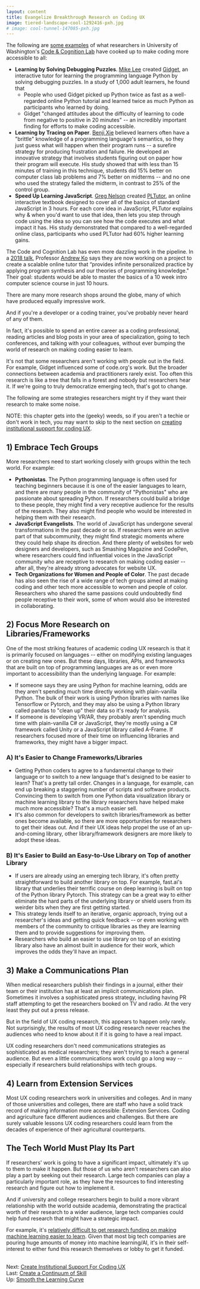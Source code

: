 ```yaml
---
layout: content
title: Evangelize Breakthrough Research on Coding UX
image: tiered-landscape-cool-1292416-pxh.jpg
# image: cool-tunnel-147085-pxh.jpg
---
```

The following are [some examples](https://www.youtube.com/watch?v=mkzHIhKaUX4) of what researchers in University of Washington's [Code & Cognition Lab](https://medium.com/bits-and-behavior) have cooked up to make coding more accessible to all: 

- __Learning by Solving Debugging Puzzles__. [Mike Lee](https://informatics.njit.edu/faculty/mjlee) created [Gidget](https://www.helpgidget.org/), an interactive tutor for learning the programming language Python by solving debugging puzzles. In a study of 1,000 adult learners, he found that
  -  People who used Gidget picked up Python twice as fast as a well-regarded online Python tutorial and learned twice as much Python as participants who learned by doing.
  - Gidget "changed attitudes about the difficulty of learning to code from negative to positive in 20 minutes" -- an incredibly important finding for efforts to make coding accessible.
- __Learning by Tracing on Paper__. [Benji Xie](http://benjixie.com/) believed learners often have a "brittle" knowledge of a programming language's semantics, so they just guess what will happen when their program runs -- a surefire strategy for producing frustration and failure.  He developed an innovative strategy that involves students figuring out on paper how their program will execute.  His study showed that with less than 15 minutes of training in this technique, students did 15% better on computer class lab problems and 7% better on midterms -- and no one who used the strategy failed the midterm, in contrast to 25% of the control group. 
- __Speed Up Learning JavaScript__. [Greg Nelson](http://www.greglnelson.info/) created [PLTutor](http://pythontutor.com/), an online interactive textbook designed to cover all of the basics of standard JavaScript in 3 hours. For each core idea in JavaScript, PLTutor explains why & when you'd want to use that idea, then lets you step through code using the idea so you can see how the code executes and what impact it has. His study demonstrated that compared to a well-regarded online class, participants who used PLTutor had 60% higher learning gains.

The Code and Cognition Lab has even more dazzling work in the pipeline. In a [2018 talk](https://www.youtube.com/watch?v=mkzHIhKaUX4), Professor [Andrew Ko](http://faculty.washington.edu/ajko/) says they are now working on a project to create a scalable online tutor that “provides infinite personalized practice by applying program synthesis and our theories of programming knowledge." Their goal: students would be able to master the basics of a 10 week intro computer science course in just 10 hours.

There are many more research shops around the globe, many of which have produced equally impressive work.

And if you're a developer or a coding trainer, you've probably never heard of any of them.

In fact, it's possible to spend an entire career as a coding professional, reading articles and blog posts in your area of specialization, going to tech conferences, and talking with your colleagues, without ever bumping the world of research on making coding easier to learn.  

It's not that some researchers aren't working with people out in the field. For example, Gidget influenced some of code.org's work. But the broader connections between academia and practitioners rarely exist. Too often this research is like a tree that falls in a forest and nobody but researchers hear it. If we're going to truly democratize emerging tech, that's got to change. 

The following are some strategies researchers might try if they want their research to make some noise.

NOTE:  this chapter gets into the (geeky) weeds, so if you aren't a techie or don't work in tech, you may want to skip to the next section on [creating institutional support for coding UX](40-institutional-support).

## 1) Embrace Tech Groups

More researchers need to start working closely with groups within the tech world. For example: 
- __Pythonistas__.  The Python programming language is often used for teaching beginners because it is one of the easier languages to learn, and there are many people in the community of "Pythonistas" who are passionate about spreading Python. If researchers could build a bridge to these people, they might find a very receptive audience for the results of the research. They also might find people who would be interested in helping them with their research.  
- __JavaScript Evangelists__.  The world of JavaScript has undergone several transformations in the past decade or so. If researchers were an active part of that subcommunity, they might find strategic moments where they could help shape its direction. And there plenty of websites for web designers and developers, such as Smashing Magazine and CodePen, where researchers could find influential voices in the JavaScript community who are receptive to research on making coding easier -- after all, they're already strong advocates for website UX. 
- __Tech Organizations for Women and People of Color__.  The past decade has also seen the rise of a wide range of tech groups aimed at making coding and other tech more accessible to women and people of color. Researchers who shared the same passions could undoubtedly find people receptive to their work, some of whom would also be interested in collaborating.

## 2) Focus More Research on Libraries/Frameworks

One of the most striking features of academic coding UX research is that it is primarily focused on languages -- either on modifying existing languages or on creating new ones. But these days, libraries, APIs, and frameworks that are built on top of programming languages are as or even more important to accessibility than the underlying language. For example:

- If someone says they are using Python for machine learning, odds are they aren't spending much time directly working with plain-vanilla Python.  The bulk of their work is using Python libraries with names like Tensorflow or Pytorch, and they may also be using a Python library called pandas to "clean up" their data so it's ready for analysis.
- If someone is developing VR/AR, they probably aren't spending much time with plain-vanilla C# or JavaScript, they're mostly using a C# framework called Unity or a JavaScript library called A-Frame.
If researchers focused more of their time on influencing libraries and frameworks, they might have a bigger impact.

### A) It's Easier to Change Frameworks/Libraries

- Getting Python coders to agree to a fundamental change to their language or to switch to a new language that's designed to be easier to learn? That's a pretty tall order. Changes in a language, for example, can end up breaking a staggering number of scripts and software products. Convincing them to switch from one Python data visualization library or machine learning library to the library researchers have helped make much more accessible? That's a much easier sell. 
- It's also common for developers to switch libraries/framework as better ones become available, so there are more opportunities for researchers to get their ideas out. And if their UX ideas help propel the use of an up-and-coming library, other library/framework designers are more likely to adopt these ideas.

### B) It's Easier to Build an Easy-to-Use Library on Top of another Library 

- If users are already using an emerging tech library, it's often pretty straightforward to build another library on top. For example, fast.ai's library that underlies their terrific course on deep learning is built on top of the Python library Pytorch.  This strategy can be a great way to either eliminate the hard parts of the underlying library or shield users from its weirder bits when they are first getting started. 
- This strategy lends itself to an iterative, organic approach, trying out a researcher's ideas and getting quick feedback -- or even working with members of the community to critique libraries as they are learning them and to provide suggestions for improving them. 
- Researchers who build an easier to use library on top of an existing library also have an almost built in audience for their work, which improves the odds they'll have an impact.

## 3) Make a Communications Plan

When medical researchers publish their findings in a journal, either their team or their institution has at least an implicit communications plan. Sometimes it involves a sophisticated press strategy, including having PR staff attempting to get the researchers booked on TV and radio. At the very least they put out a press release.  

But in the field of UX coding research, this appears to happen only rarely. Not surprisingly, the results of most UX coding research never reaches the audiences who need to know about it if it is going to have a real impact.

UX coding researchers don't need communications strategies as sophisticated as medical researchers; they aren't trying to reach a general audience. But even a little communications work could go a long way -- especially if researchers build relationships with tech groups.

## 4) Learn from Extension Services

Most UX coding researchers work in universities and colleges. And in many of those universities and colleges, there are staff who have a solid track record of making information more accessible: Extension Services. Coding and agriculture face different audiences and challenges. But there are surely valuable lessons UX coding researchers could learn from the decades of experience of their agricultural counterparts. 

## The Tech World Must Play Its Part

If researchers' work is going to have a significant impact, ultimately it's up to them to make it happen. But those of us who aren't researchers can also play a part by seeking out their research. Large tech companies can play a particularly important role, as they have the resources to find interesting research and figure out how to implement it. 

And if university and college researchers begin to build a more vibrant relationship with the world outside academia, demonstrating the practical worth of their research to a wider audience, large tech companies could help fund research that might have a strategic impact. 

For example, it's [relatively difficult to get research funding on making machine learning easier to learn](https://medium.com/bits-and-behavior/we-need-to-learn-how-to-teach-machine-learning-acc78bac3ff8). Given that most big tech companies are pouring huge amounts of money into machine learning/AI, it's in their self-interest to either fund this research themselves or lobby to get it funded.

 
<br/> Next: [Create Institutional Support For Coding UX](40-institutional-support)
<br/> Last: [Create a Continuum of Skill](20-continuum-skill.html)
<br/>Up: [Smooth the Learning Curve](00-index.html)
